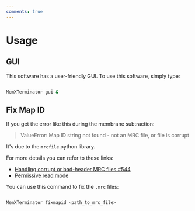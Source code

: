```yaml
---
comments: true
---
```


# Usage

## GUI

This software has a user-friendly GUI. To use this software, simply type:

```bash

MemXTerminator gui &
```

## Fix Map ID

If you get the error like this during the membrane subtraction:

> ValueError: Map ID string not found - not an MRC file, or file is corrupt

It's due to the `mrcfile` python library. 

For more details you can refer to these links:

* [Handling corrupt or bad-header MRC files #544](https://github.com/ComputationalCryoEM/ASPIRE-Python/issues/544)
* [Permissive read mode](https://mrcfile.readthedocs.io/en/stable/usage_guide.html#permissive-read-mode)

You can use this command to fix the `.mrc` files:

```bash

MemXTerminator fixmapid <path_to_mrc_file>
```
